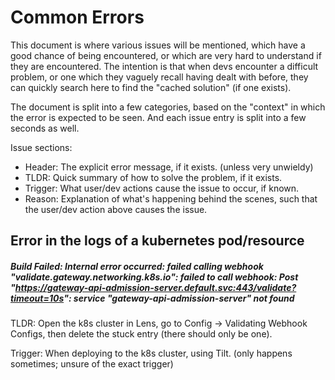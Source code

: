 # Common Errors

This document is where various issues will be mentioned, which have a good chance of being encountered, or which are very hard to understand if they are encountered. The intention is that when devs encounter a difficult problem, or one which they vaguely recall having dealt with before, they can quickly search here to find the "cached solution" (if one exists).

The document is split into a few categories, based on the "context" in which the error is expected to be seen. And each issue entry is split into a few seconds as well.

Issue sections:
* Header: The explicit error message, if it exists. (unless very unwieldy)
* TLDR: Quick summary of how to solve the problem, if it exists.
* Trigger: What user/dev actions cause the issue to occur, if known.
* Reason: Explanation of what's happening behind the scenes, such that the user/dev action above causes the issue.

## Error in the logs of a kubernetes pod/resource

##### Build Failed: Internal error occurred: failed calling webhook "validate.gateway.networking.k8s.io": failed to call webhook: Post "https://gateway-api-admission-server.default.svc:443/validate?timeout=10s": service "gateway-api-admission-server" not found

TLDR: Open the k8s cluster in Lens, go to Config -> Validating Webhook Configs, then delete the stuck entry (there should only be one).

Trigger: When deploying to the k8s cluster, using Tilt. (only happens sometimes; unsure of the exact trigger)